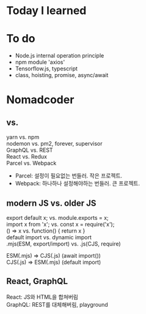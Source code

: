 Today I learned
====

# To do
 * Node.js internal operation principle
 * npm module 'axios'
 * Tensorflow.js, typescript 
 * class, hoisting, promise, async/await

# Nomadcoder
## vs.
yarn vs. npm<br />
nodemon vs. pm2, forever, supervisor<br />
GraphQL vs. REST<br />
React vs. Redux<br />
Parcel vs. Webpack<br />
* Parcel: 설정이 필요없는 번들러. 작은 프로젝트.
* Webpack: 하나하나 설정해야하는 번들러. 큰 프로젝트.

## modern JS vs. older JS
export default x; vs. module.exports = x;<br />
import x from 'x'; vs. const x = require('x');<br />
() => x vs. function() { return x }<br />
default import vs. dynamic import<br />
.mjs(ESM, export/import) vs. .js(CJS, require)<br />

ESM(.mjs) => CJS(.js) (await import())<br />
CJS(.js) => ESM(.mjs) (default import)<br />

## React, GraphQL
React: JS와 HTML을 합쳐버림<br />
GraphQL: REST를 대체해버림, playground<br />



